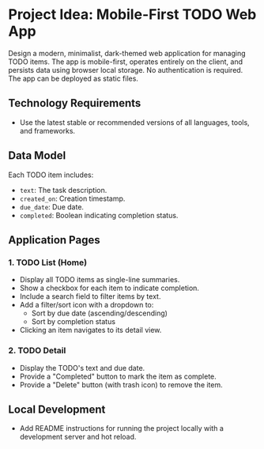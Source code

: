 # Project Idea: Mobile-First TODO Web App

Design a modern, minimalist, dark-themed web application for managing TODO items. The app is mobile-first, operates entirely on the client, and persists data using browser local storage. No authentication is required. The app can be deployed as static files.

## Technology Requirements

- Use the latest stable or recommended versions of all languages, tools, and frameworks.

## Data Model

Each TODO item includes:

- `text`: The task description.
- `created_on`: Creation timestamp.
- `due_date`: Due date.
- `completed`: Boolean indicating completion status.

## Application Pages

### 1. TODO List (Home)

- Display all TODO items as single-line summaries.
- Show a checkbox for each item to indicate completion.
- Include a search field to filter items by text.
- Add a filter/sort icon with a dropdown to:
  - Sort by due date (ascending/descending)
  - Sort by completion status
- Clicking an item navigates to its detail view.

### 2. TODO Detail

- Display the TODO's text and due date.
- Provide a "Completed" button to mark the item as complete.
- Provide a "Delete" button (with trash icon) to remove the item.

## Local Development

- Add README instructions for running the project locally with a development server and hot reload.
